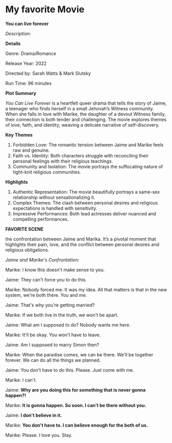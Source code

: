 # My favorite Movie

**You can live forever**

*Description:*

**Details**

Genre: Drama/Romance

Release Year: 2022

Directed by: Sarah Watts & Mark Slutsky

Run Time: 96 minutes

**Plot Summary**

*You Can Live Forever* is a heartfelt queer drama that tells the story of Jaime, a teenager who finds herself in a small Jehovah’s Witness community. When she falls in love with Marike, the daughter of a devout Witness family, their connection is both tender and challenging. The movie explores themes of love, faith, and identity, weaving a delicate narrative of self-discovery.

**Key Themes**

1. Forbidden Love: The romantic tension between Jaime and Marike feels raw and genuine.
2. Faith vs. Identity: Both characters struggle with reconciling their personal feelings with their religious teachings.
3. Community and Isolation: The movie portrays the suffocating nature of tight-knit religious communities.

**Highlights**

1. Authentic Representation: The movie beautifully portrays a same-sex relationship without sensationalizing it.
2. Complex Themes: The clash between personal desires and religious expectations is handled with sensitivity.
3. Impressive Performances: Both lead actresses deliver nuanced and compelling performances.

**FAVORITE SCENE**

the confrontation between Jaime and Marika. It’s a pivotal moment that highlights their pain, love, and the conflict between personal desires and religious obligations.

*Jaime and Marike's Confrontation:*

Marike: I know this doesn't make sense to you.

Jaime: They can't force you to do this.

Marike: Nobody forced me. It was my idea. All that matters is that in the new system, we're both there. You and me.

Jaime: That's why you're getting married?

Marike: If we both live in the truth, we won't be apart.

Jaime: What am I supposed to do? Nobody wants me here.

Marike: It'll be okay. You won't have to leave.

Jaime: Am I supposed to marry Simon then?

Marike: When the paradise comes, we can be there. We'll be together forever. We can do all the things we planned.

Jaime: You don't have to do this. Please. Just come with me.

Marike: I can't.

Jaime: **Why are you doing this for something that is never gonna happen?!**

Marike: **It is gonna happen. So soon. I can't be there without you.**

Jaime: **I don't believe in it.**

Marike: **You don't have to. I can believe enough for the both of us.**

Marike: Please. I love you. Stay.
